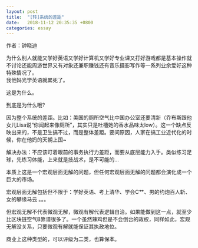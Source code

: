 ```yaml
---
layout: post
title:  "[转]系统的差距"
date:   2018-11-12 20:35:35 +0800
categories: essay
---
```


作者：钟晓迪

为什么别人就能又学好英语又学好计算机又学好专业课又打好游戏都是基本操作就不讨论还能周游世界又有对象还兼职赚钱还有音乐摄影写作等一系列业余爱好这种特殊情况了。  
我他妈光学英语就累死了。  

这是为什么。  

到底是为什么哦?  

因为整个系统的差距。比如：美国的厕所空气比中国办公室还要清新（乔布斯跟他女儿Lisa说“你闻起来像厕所”，其实只是吐槽她的香水品味太low）。这一个缺点反映出来的，不是卫生搞不过，而是整体差距。要问原因，人家在搞工业近代化的时候，你在他妈的天朝上国~  

解决办法：不应该盯着眼前的事务执行力差距，而要从底层能力入手。类似练习足球，先练习体能，上来就是技战术，是不可能的...  

本质上这是一个宏观层面无解的问题，但任何宏观层面无解的问题都会演化成一个巨大的市场。  

宏观层面无解包括但不限于：学好英语、考上清华、学会C艹、男的约炮百人斩、女的攀缘马云 。。。  

但宏观无解不代表微观无解，微观有解代表逻辑自洽。如果能做到这一点，就至少比区块链空气B靠谱很多了。一个虽然辣鸡但是不会倒台的政权，同样如此，宏观无解没关系，只要微观有解就能保证其执政地位。  

商业上这种类型的，可以评级为二类，也算保本。  
